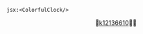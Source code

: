 `jsx:<ColorfulClock/>`

<center> 🔹<a href="../xEDU/Dashboard.md" class="internal-link" target=”_blank”>k12136610</a>🏫🔹</center>